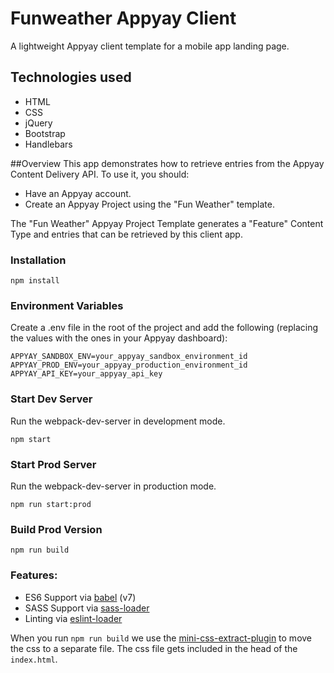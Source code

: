 # Funweather Appyay Client

A lightweight Appyay client template for a mobile app landing page.

## Technologies used
* HTML
* CSS
* jQuery
* Bootstrap
* Handlebars

##Overview
This app demonstrates how to retrieve entries from the Appyay Content Delivery API. To use it, you should:
* Have an Appyay account.
* Create an Appyay Project using the "Fun Weather" template. 

The "Fun Weather" Appyay Project Template generates a "Feature" Content Type and entries that can be retrieved by this client app.

### Installation

```
npm install
```

### Environment Variables
Create a .env file in the root of the project and add the following (replacing the values with the ones in your Appyay dashboard):
````
APPYAY_SANDBOX_ENV=your_appyay_sandbox_environment_id
APPYAY_PROD_ENV=your_appyay_production_environment_id
APPYAY_API_KEY=your_appyay_api_key
````

### Start Dev Server
Run the webpack-dev-server in development mode.
```
npm start
```

### Start Prod Server
Run the webpack-dev-server in production mode.
```
npm run start:prod
```

### Build Prod Version

```
npm run build
```



### Features:

* ES6 Support via [babel](https://babeljs.io/) (v7)
* SASS Support via [sass-loader](https://github.com/jtangelder/sass-loader)
* Linting via [eslint-loader](https://github.com/MoOx/eslint-loader)

When you run `npm run build` we use the [mini-css-extract-plugin](https://github.com/webpack-contrib/mini-css-extract-plugin) to move the css to a separate file. The css file gets included in the head of the `index.html`.
